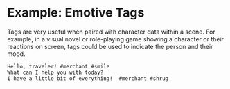 # Example: Emotive Tags

Tags are very useful when paired with character data within a scene. For example, in a visual novel or role-playing game showing a character or their reactions on screen, tags could be used to indicate the person and their mood.

```ink
Hello, traveler! #merchant #smile
What can I help you with today?
I have a little bit of everything!  #merchant #shrug
```
